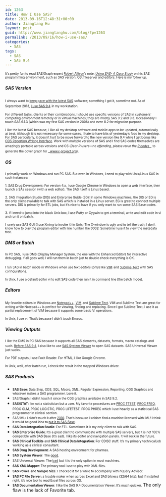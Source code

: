 ```yaml
---
id: 1263
title: How I Use SAS?
date: 2013-09-16T12:48:31+00:00
author: Jiangtang Hu
layout: post
guid: http://www.jiangtanghu.com/blog/?p=1263
permalink: /2013/09/16/how-i-use-sas/
categories:
  - SAS
tags:
  - SAS
  - SAS 9.4
---
```

<font size="1">It’s pretty fun to read SAS/Graph expert </font>[<font size="1">Robert Allison</font>](http://robslink.com/SAS/Home.htm)<font size="1">’s note,<em> <a href="http://robslink.com/SAS/papers/using_sas/using_sas.htm">Using SAS- A Case Study</a></em> on his SAS programming environment, such as SAS version, OS, fileserver and editors. Here is my follow up:</font>

##### SAS Version

<font size="1">I always want to </font>[<font size="1">keep pace with the latest SAS</font>](http://www.jiangtanghu.com/blog/2013/07/11/catch-up-with-sas/) <font size="1">software; something I got it, sometime not. As of September 2013, </font>[<font size="1">I use SAS 9.4</font>](http://www.jiangtanghu.com/blog/2013/07/28/open-box-sas-9-4-in-windows-7/) <font size="1">in my workstation.</font>

<font size="1">For different tasks, clients or their combinations, I should use specific versions of SAS in customers’ computing environment remotely or in virtual machines; they are mostly SAS 9.2 and 9.3. Occasionally I touch SAS 9.1.3 (which was my first SAS version in 2006) and even 8.2 for migration purpose.</font>

<font size="1">I like the latest SAS because, I like all my desktop software and mobile apps to be updated, automatically at best. Although it is not necessary for some cases, I hate to have bits of yesterday’s food in my desktop. For SAS particularly, it doesn’t hurt to be move forward to the new version like 9.4 while I get bonus like </font>[<font size="1">ODS Reporting Writing Interface</font>](http://www.jiangtanghu.com/blog/2013/02/17/sas-ods-report-writing-interface-a-quick-demo/)<font size="1">. Work with multiple versions of SAS and I find SAS codes themselves are amazingly portable across versions and OS (<em>Dear R users—no offending, please rerun the </em></font>[_<font size="1">R codes</font>_](http://www.r-project.org/misc/acpclust.R)_ <font size="1">to generate the cover graph for </font>_[_<font size="1">www.r-project.org</font>_](http://www.r-project.org)<font size="1">).</font>

##### OS

<font size="1">I primarily work on Windows and run PC SAS. But even in Windows, I need to play with Unix/Linux SAS in such instances:</font>

<font size="1">1. SAS Drug Development: For version 4.x, I use Google Chrome in Windows to open a web interface, then launch a SAs session (with a web editor). The SAS itself is Linux based.</font>

<font size="1">2. SAS Integration Studio (DIS) and Enterprise Guide (EG): In some Windows machines, the DIS or EG is the only client available to talk with SAS which is installed in a Linux server. EG is great to connect multiple servers. DIS is primarily for ETL jobs, but it’s nice to have if you only want to run some SAS Base codes.</font>

<font size="1">3. If I need to jump into the black Unix box, I use Putty or Cygwin to get a terminal, write and edit code in vi and run it on batch.</font>

<font size="1">I rarely use SAS GUI (I use Xming to invoke it) in Unix; The X-window is ugly and to tell the truth, I don’t know how to play the program editor with line number like 0002! Sometime I use it to view the metadata tree.</font>

##### DMS or Batch

<font size="1">In PC SAS, I use DMS (Display Manager System, the one with the Enhanced Editor) for interactive debugging. If all goes well, I will run them in batch just to double check everything is OK.</font>

<font size="1">I run SAS in batch mode in Windows when use text editors (only) like </font>[<font size="1">VIM</font>](http://www.jiangtanghu.com/blog/2011/11/13/vim-as-a-sas-ide/) <font size="1">and </font>[<font size="1">Sublime Text</font>](http://www.jiangtanghu.com/blog/2012/07/13/sublimetext2-sas/) <font size="1">with SAS configurations.</font>

<font size="1">In Unix, I use a default editor vi to edit SAS code then run it in command line (the batch mode).</font>

##### Editors

<font size="1">My favorite editors in Windows are </font>[<font size="1">Notepad++,</font>](http://support.sas.com/resources/papers/proceedings11/211-2011.pdf) <font size="1"></font>[<font size="1">VIM</font>](http://www.jiangtanghu.com/blog/2011/11/13/vim-as-a-sas-ide/) <font size="1">and </font>[<font size="1">Sublime Text</font>](http://www.jiangtanghu.com/blog/2012/07/13/sublimetext2-sas/)<font size="1">. VIM and Sublime Text are great for writing while Notepad++ is perfect for viewing, finding and replacing. Since I got Sublime Text, I use it as partial replacement of VIM because it supports some basic VI operations.</font>

<font size="1">In Unix, I use vi. That’s because I didn’t touch Emacs.</font>

##### Viewing Outputs

<font size="1">I like the DMS in PC SAS because it supports all SAS elements, datasets, formats, macro catalogs and such. </font>[<font size="1">Before SAS 9.4</font>](http://www.jiangtanghu.com/blog/2013/08/27/sas-system-viewer-doesnt-support-sas-9-4-dataset/)<font size="1">, I also like to use </font>[<font size="1">SAS System Viewer</font>](http://www.jiangtanghu.com/blog/2013/07/16/sas-system-viewer/) <font size="1">to open SAS datasets. SAS Universal Viewer just sucks.</font>

<font size="1">For PDF outputs, I use Foxit Reader. For HTML, I like Google Chrome.</font>

<font size="1">In Unix, well, after batch run, I check the result in the mapped Windows driver.</font>

##### SAS Products

  * <font size="1"><strong>SAS Base</strong>: Data Step, ODS, SQL, Macro, XML, Regular Expression, Reporting, ODS Graphics and whatever makes a SAS programmer. Love it.</font> 
  * <font size="1">SAS/Graph: I didn’t touch it since the ODS graphics available in SAS 9.2. </font>
  * <font size="1"><strong>SAS/STAT</strong>: I’m not a statistician but a user. My favorite procedures are </font>[<font size="1">PROC TTEST</font>](http://www.jiangtanghu.com/blog/2012/09/12/tost-equivalence-test/)<font size="1">, </font>[<font size="1">PROC FREQ,</font>](http://www.jiangtanghu.com/blog/2013/08/25/confidence-intervals-for-difference-between-independent-binomial-proportions-a-sas-9-4stat-12-3-update/) <font size="1">PROC GLM, PROC LOGISTIC, PROC LIFETEST, PROC PHREG which I use heavily as a statistical SAS programmer in clinical section.</font> 
  * <font size="1">SAS/IML: I didn’t touch it after </font>[<font size="1">2010</font>](http://www.jiangtanghu.com/blog/2010/10/29/sas-iml-basic/)<font size="1">. That’s because I seldom find a machine licensed with IML! I think it would be good idea to </font>[<font size="1">put it to SAS Base</font>](http://www.jiangtanghu.com/blog/2012/10/16/incorporate-sasiml-to-base-sas/)<font size="1">.</font> 
  * <font size="1"><strong>SAS Data Integration Studio</strong>: For ETL. Sometimes it is my only client to talk with SAS. </font>
  * <font size="1"><strong>SAS Enterprise Guide</strong>: It’s a great client to communicate with multiple SAS servers, but it is not 100% compatible with SAS Base (it’s sad). I like its editor and navigation panels. It will rock in the future.</font> 
  * <font size="1"><strong>SAS Clinical Toolkits</strong> and <strong>SAS Clinical Data Integration</strong>: For CDISC stuff. It’s my primary technical job working as a clinical consultant.</font> 
  * <font size="1"><strong>SAS Drug Development</strong>: A SAS hosting environment for pharmas.</font> 
  * <font size="1"><strong>SAS System Viewer</strong>: The </font>[<font size="1">good</font>](http://www.jiangtanghu.com/blog/2013/07/16/sas-system-viewer/)<font size="1">.</font> 
  * <font size="1">SAS Universal Viewer: The </font>[<font size="1">bad</font>](http://www.jiangtanghu.com/blog/2013/07/16/sas-system-viewer/) <font size="1">but it is the only option in most machines.</font> 
  * <font size="1"><strong>SAS XML Mapper</strong>: The primary tool I use to play with XML files.</font> 
  * <font size="1"><strong>SAS Power&#160; and Sample Size</strong>: I checked it for a while to accompany with nQuery Advisor.</font> 
  * <font size="1"><strong>SAS PC File Server</strong>: a trouble maker when across Excel and SAS bitness (32/64 bits); but if installed right, it’s nice tool to read Excel files across OS.</font> 
  * <font size="1"><strong>SAS Documentation Viewer</strong>: I like the SAS 9.4 Documentation Viewer. It’s much quicker.</font> The only flaw is the lack of Favorite tab.